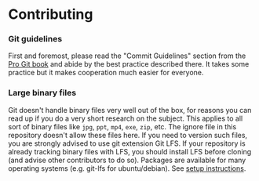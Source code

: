 # Contributing

### Git guidelines

First and foremost, please read the "Commit Guidelines" section from the [Pro Git book](https://git-scm.com/book/en/v2/Distributed-Git-Contributing-to-a-Project) and abide by the best practice described there. It takes some practice but it makes cooperation much easier for everyone.

### Large binary files

Git doesn't handle binary files very well out of the box, for reasons you can read up if you do a very short research on the subject. This applies to all sort of binary files like `jpg`, `ppt`, `mp4`, `exe`, `zip`, etc. The ignore file in this repository doesn't allow these files here. If you need to version such files, you are strongly advised to use git extension Git LFS. If your repository is already tracking binary files with LFS, you should install LFS before cloning (and advise other contributors to do so). Packages are available for many operating systems (e.g. git-lfs for ubuntu/debian). See [setup instructions](https://git-lfs.github.com/).
